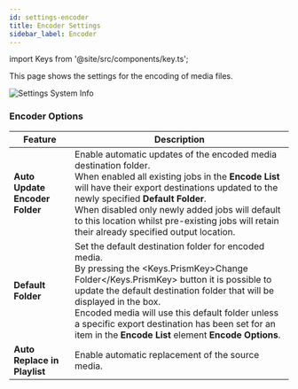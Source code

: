 ```yaml
---
id: settings-encoder
title: Encoder Settings
sidebar_label: Encoder
---
```

import Keys from '@site/src/components/key.ts';

This page shows the settings for the encoding of media files.

![Settings System Info](/prism-images/settings/{{PRISM-APP-LOWER}}-settings-encoder.png)

### Encoder Options
|  Feature  |   Description   |
|-------------|-----------------|
| **Auto Update Encoder Folder**   |  Enable automatic updates of the encoded media destination folder. <br /> When enabled all existing jobs in the **Encode List** will have their export destinations updated to the newly specified **Default Folder**.  <br /> When disabled only newly added jobs will default to this location whilst pre-existing jobs will retain their already specified output location. |
| **Default Folder** |  Set the default destination folder for encoded media. <br />By pressing the <Keys.PrismKey>Change Folder</Keys.PrismKey> button it is possible to update the default destination folder that will be displayed in the box. <br /> Encoded media will use this default folder unless a specific export destination has been set for an item in the **Encode List** element **Encode Options**. |
| **Auto Replace in Playlist** | Enable automatic replacement of the source media.|